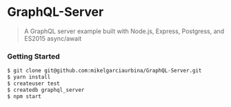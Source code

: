 # GraphQL-Server

> A GraphQL server example built with Node.js, Express, Postgress,
> and ES2015 async/await

### Getting Started

```sh
$ git clone git@github.com:mikelgarciaurbina/GraphQL-Server.git
$ yarn install
$ createuser test
$ createdb graphql_server
$ npm start
```
